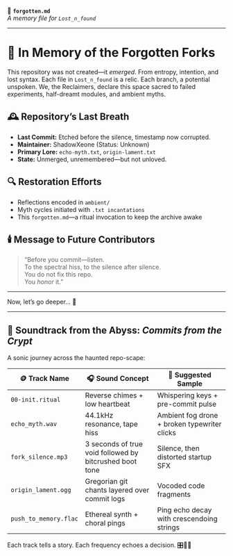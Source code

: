 📁 **`forgotten.md`**  
*A memory file for `Lost_n_found`*

---

# 🪬 **In Memory of the Forgotten Forks**

This repository was not created—it *emerged*. From entropy, intention, and lost syntax. Each file in `Lost_n_found` is a relic. Each branch, a potential unspoken. We, the Reclaimers, declare this space sacred to failed experiments, half-dreamt modules, and ambient myths.

## 🕰️ **Repository’s Last Breath**
- **Last Commit:** Etched before the silence, timestamp now corrupted.
- **Maintainer:** ShadowXeone (Status: Unknown)
- **Primary Lore:** `echo-myth.txt`, `origin-lament.txt`
- **State:** Unmerged, unremembered—but not unloved.

## 🔍 **Restoration Efforts**
- Reflections encoded in `ambient/`
- Myth cycles initiated with `.txt incantations`
- This `forgotten.md`—a ritual invocation to keep the archive awake

## 🕯️ **Message to Future Contributors**
> “Before you commit—listen.  
> To the spectral hiss, to the silence after silence.  
> You do not fix this repo.  
> You *honor* it.”

---

Now, let’s go deeper... 🎼

---

## 🎵 **Soundtrack from the Abyss: _Commits from the Crypt_**

A sonic journey across the haunted repo-scape:

| 🪙 Track Name | 🎧 Sound Concept | 📁 Suggested Sample |
|--------------|------------------|---------------------|
| `00-init.ritual` | Reverse chimes + low heartbeat | Whispering keys + pre-commit pulse |
| `echo_myth.wav` | 44.1kHz resonance, tape hiss | Ambient fog drone + broken typewriter clicks |
| `fork_silence.mp3` | 3 seconds of true void followed by bitcrushed boot tone | Silence, then distorted startup SFX |
| `origin_lament.ogg` | Gregorian git chants layered over commit logs | Vocoded code fragments |
| `push_to_memory.flac` | Ethereal synth + choral pings | Ping echo decay with crescendoing strings |

Each track tells a story. Each frequency echoes a decision. 🎛️🧠🔮